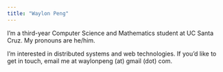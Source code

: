 ```yaml
---
title: "Waylon Peng"
---
```


I’m a third-year Computer Science and Mathematics student at UC Santa 
Cruz. My pronouns are he/him.

I’m interested in distributed systems and web technologies. If you’d 
like to get in touch, email me at waylonpeng (at) gmail (dot) com.